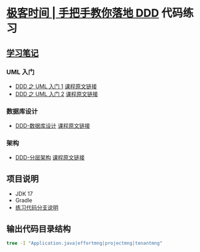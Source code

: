 # [极客时间 | 手把手教你落地 DDD](http://gk.link/a/11UPq) 代码练习

## [学习笔记](https://www.wyyl1.com/post/23/dir/)

### UML 入门

- [DDD 之 UML 入门 1](https://www.wyyl1.com/post/23/01) [课程原文链接](http://gk.link/a/11UPs)
- [DDD 之 UML 入门 2](https://www.wyyl1.com/post/23/02) [课程原文链接](http://gk.link/a/11UTm)

### 数据库设计

- [DDD-数据库设计](https://www.wyyl1.com/post/23/03) [课程原文链接](http://gk.link/a/11W17)

### 架构

- [DDD-分层架构](https://www.wyyl1.com/post/23/04) [课程原文链接](http://gk.link/a/11WlS)

## 项目说明

- JDK 17
- Gradle
- [练习代码分支说明](https://www.wyyl1.com/post/23/dir/#%E7%BB%83%E4%B9%A0%E4%BB%A3%E7%A0%81)

## 输出代码目录结构

```cmd
tree -I "Application.java|effortmng|projectmng|tenantmng"
```